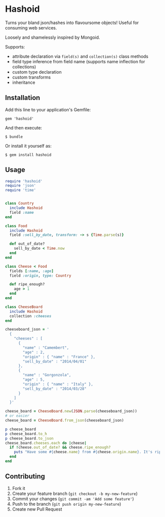 # Hashoid

Turns your bland json/hashes into flavoursome objects! Useful for consuming web services.

Loosely and shamelessly inspired by Mongoid.

Supports:
* attribute declaration via `field(s)` and `collection(s)` class methods
* field type inference from field name (supports name inflection for collections)
* custom type declaration
* custom transforms
* inheritance

## Installation

Add this line to your application's Gemfile:

    gem 'hashoid'

And then execute:

    $ bundle

Or install it yourself as:

    $ gem install hashoid

## Usage

```ruby
require 'hashoid'
require 'json'
require 'time'


class Country
  include Hashoid
  field :name
end

class Food
  include Hashoid
  field :sell_by_date, transform: -> s {Time.parse(s)}

  def out_of_date?
    sell_by_date < Time.now
  end
end

class Cheese < Food
  fields [:name, :age] 
  field :origin, type: Country

  def ripe_enough?
    age > 1
  end
end

class CheeseBoard
  include Hashoid
  collection :cheeses
end

cheeseboard_json = '
  { 
    "cheeses" : [
      { 
        "name" : "Camembert",
        "age" : 2,
        "origin" : { "name" : "France" },
        "sell_by_date" : "2014/04/01"
      },
      { 
        "name" : "Gorgonzola",
        "age" : 5,
        "origin" : { "name" : "Italy" },
        "sell_by_date" : "2014/03/28"
      }
    ]
  }'

cheese_board = CheeseBoard.new(JSON.parse(cheeseboard_json))
# or easier
cheese_board = CheeseBoard.from_json(cheeseboard_json)

p cheese_board
p cheese_board.to_h
p cheese_board.to_json
cheese_board.cheeses.each do |cheese|
  if !cheese.out_of_date? && cheese.ripe_enough?
    puts "Have some #{cheese.name} from #{cheese.origin.name}. It's ripe!"
  end
end

```


## Contributing

1. Fork it
2. Create your feature branch (`git checkout -b my-new-feature`)
3. Commit your changes (`git commit -am 'Add some feature'`)
4. Push to the branch (`git push origin my-new-feature`)
5. Create new Pull Request
